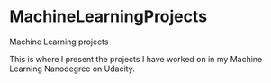 # MachineLearningProjects
Machine Learning projects


This is where I present the projects I have worked on in my Machine Learning Nanodegree on Udacity.
